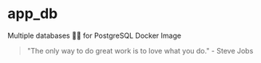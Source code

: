 # app_db

Multiple databases 🐳🐳 for PostgreSQL Docker Image


<!-- INSPIRATIONAL_QUOTE_START -->
> "The only way to do great work is to love what you do." - Steve Jobs
<!-- INSPIRATIONAL_QUOTE_END -->
